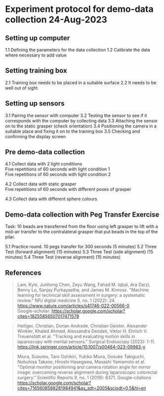 # Experiment protocol for demo-data collection 24-Aug-2023

## Setting up computer
1.1 Defining the parameters for the data collection
1.2 Calibrate the data where necessary to add value

## Setting training box
2.1 Training box needs to be placed in a suitable surface
2.2 It needs to be well out of sight 

## Setting up sensors
3.1 Pairing the sensor with computer
3.2 Testing the sensor to see if it corresponds with the computer by collecting data
3.3 Attaching the sensor on to the static grasper (check orientation)
3.4 Positioning the camera in a suitable place and fixing it on to the training box
3.5 Checking and confirming the display screen  

## Pre demo-data collection  
4.1 Collect data with 2 light conditions  
    Five repetitions of 60 seconds with light condition 1   
    Five repetitions of 60 seconds with light condition 2 

4.2 Collect data with static grasper  
    Five repetitions of 60 seconds with different poses of grasper 

4.3 Collect data with different sphere colours

## Demo-data collection with Peg Transfer Exercise
Task: 10 beads are transferred from the floor using left grasper to lift with a mid-air transfer to the contralateral grasper that put beads in the top of the pilar.

5.1 Practice round. 10 pegs transfer for 300 seconds (5 minutes) 
5.2 Three Test (forward alignment) (15 minutes)
5.3 Three Test (side alignment) (15 minutes)
5.4 Three Test (reverse alignment) (15 minutes)


## References
> Lam, Kyle, Junhong Chen, Zeyu Wang, Fahad M. Iqbal, Ara Darzi, Benny Lo, Sanjay Purkayastha, and James M. Kinross. 
> "Machine learning for technical skill assessment in surgery: a systematic review." 
> NPJ digital medicine 5, no. 1 (2022): 24.  
> https://www.nature.com/articles/s41746-022-00566-0  
> Google-scholar: https://scholar.google.com/scholar?cites=18255856507017471578 

> Heiliger, Christian, Dorian Andrade, Christian Geister, Alexander Winkler, Khaled Ahmed, Alessandra Deodati, 
> Viktor H. Ehrlich V. Treuenstätt et al. 
> "Tracking and evaluating motion skills in laparoscopy with inertial sensors." 
> Surgical Endoscopy (2023): 1-11. 
> https://link.springer.com/article/10.1007/s00464-023-09983-y 

> Miura, Susumu, Taro Oshikiri, Yukiko Miura, Gosuke Takiguchi, Nobuhisa Takase, Hiroshi Hasegawa, Masashi Yamamoto et al. 
> "Optimal monitor positioning and camera rotation angle for mirror image: overcoming reverse alignment during laparoscopic colorectal surgery." 
> Scientific Reports 9, no. 1 (2019): 8371.
> Google-citations https://scholar.google.com/scholar?cites=7165608588281984941&as_sdt=2005&sciodt=0,5&hl=en

